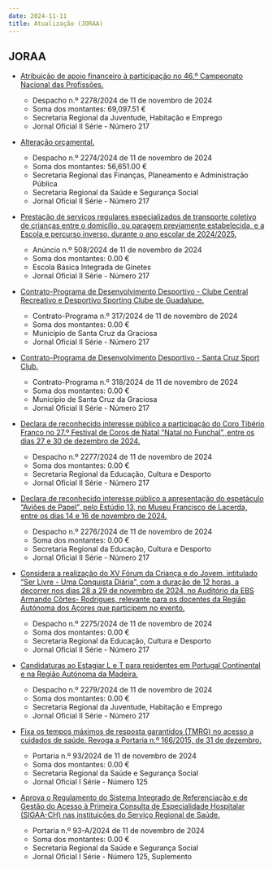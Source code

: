 ```yaml
---
date: 2024-11-11
title: Atualização (JORAA)
---
```

## JORAA

* [Atribuição de apoio financeiro à participação no 46.º Campeonato Nacional das Profissões.](https://jo.azores.gov.pt/#/ato/d445d035-e484-433b-83d7-43cadbfd40b9)
  * Despacho n.º 2278/2024 de 11 de novembro de 2024
  * Soma dos montantes: 69,097.51 €
  * Secretaria Regional da Juventude, Habitação e Emprego
  * Jornal Oficial II Série - Número 217

* [Alteração orçamental.](https://jo.azores.gov.pt/#/ato/cf916df3-35d8-4cbe-9812-8f3f8b2bdf7f)
  * Despacho n.º 2274/2024 de 11 de novembro de 2024
  * Soma dos montantes: 56,651.00 €
  * Secretaria Regional das Finanças, Planeamento e Administração Pública
  * Secretaria Regional da Saúde e Segurança Social
  * Jornal Oficial II Série - Número 217

* [Prestação de serviços regulares especializados de transporte coletivo de crianças entre o domicílio, ou paragem previamente estabelecida, e a Escola e percurso inverso, durante o ano escolar de 2024/2025.](https://jo.azores.gov.pt/#/ato/43d130b2-4c78-4403-b934-7c425fec094a)
  * Anúncio n.º 508/2024 de 11 de novembro de 2024
  * Soma dos montantes: 0.00 €
  * Escola Básica Integrada de Ginetes
  * Jornal Oficial II Série - Número 217

* [Contrato-Programa de Desenvolvimento Desportivo - Clube Central Recreativo e Desportivo Sporting Clube de Guadalupe.](https://jo.azores.gov.pt/#/ato/eba436ba-1098-40aa-891a-3765abc904a0)
  * Contrato-Programa n.º 317/2024 de 11 de novembro de 2024
  * Soma dos montantes: 0.00 €
  * Município de Santa Cruz da Graciosa
  * Jornal Oficial II Série - Número 217

* [Contrato-Programa de Desenvolvimento Desportivo - Santa Cruz Sport Club.](https://jo.azores.gov.pt/#/ato/0851c112-6e9a-4245-9a44-5336c7d383f5)
  * Contrato-Programa n.º 318/2024 de 11 de novembro de 2024
  * Soma dos montantes: 0.00 €
  * Município de Santa Cruz da Graciosa
  * Jornal Oficial II Série - Número 217

* [Declara de reconhecido interesse público a participação do Coro Tibério Franco no 27.º Festival de Coros de Natal “Natal no Funchal”, entre os dias 27 e 30 de dezembro de 2024.](https://jo.azores.gov.pt/#/ato/9291430b-8d2e-4a1e-8638-981a59a6480b)
  * Despacho n.º 2277/2024 de 11 de novembro de 2024
  * Soma dos montantes: 0.00 €
  * Secretaria Regional da Educação, Cultura e Desporto
  * Jornal Oficial II Série - Número 217

* [Declara de reconhecido interesse público a apresentação do espetáculo “Aviões de Papel”, pelo Estúdio 13, no Museu Francisco de Lacerda, entre os dias 14 e 16 de novembro de 2024.](https://jo.azores.gov.pt/#/ato/c66aa1ff-f701-423f-bcc8-ef7618c65619)
  * Despacho n.º 2276/2024 de 11 de novembro de 2024
  * Soma dos montantes: 0.00 €
  * Secretaria Regional da Educação, Cultura e Desporto
  * Jornal Oficial II Série - Número 217

* [Considera a realização do XV Fórum da Criança e do Jovem, intitulado “Ser Livre - Uma Conquista Diária”, com a duração de 12 horas, a decorrer nos dias 28 a 29 de novembro de 2024, no Auditório da EBS Armando Côrtes- Rodrigues, relevante para os docentes da Região Autónoma dos Açores que participem no evento.](https://jo.azores.gov.pt/#/ato/543d523c-c049-4809-8206-0953b8baa666)
  * Despacho n.º 2275/2024 de 11 de novembro de 2024
  * Soma dos montantes: 0.00 €
  * Secretaria Regional da Educação, Cultura e Desporto
  * Jornal Oficial II Série - Número 217

* [Candidaturas ao Estagiar L e T para residentes em Portugal Continental e na Região Autónoma da Madeira.](https://jo.azores.gov.pt/#/ato/43954bfd-acdc-4688-9d12-117144b37b8b)
  * Despacho n.º 2279/2024 de 11 de novembro de 2024
  * Soma dos montantes: 0.00 €
  * Secretaria Regional da Juventude, Habitação e Emprego
  * Jornal Oficial II Série - Número 217

* [Fixa os tempos máximos de resposta garantidos (TMRG) no acesso a cuidados de saúde. Revoga a Portaria n.º 166/2015, de 31 de dezembro.](https://jo.azores.gov.pt/#/ato/e9992883-8f85-4265-9739-1264c486d9c2)
  * Portaria n.º 93/2024 de 11 de novembro de 2024
  * Soma dos montantes: 0.00 €
  * Secretaria Regional da Saúde e Segurança Social
  * Jornal Oficial I Série - Número 125

* [Aprova o Regulamento do Sistema Integrado de Referenciação e de Gestão do Acesso à Primeira Consulta de Especialidade Hospitalar (SIGAA-CH) nas instituições do Serviço Regional de Saúde.](https://jo.azores.gov.pt/#/ato/8c10ed9e-2175-46a4-8035-706e16ef1de9)
  * Portaria n.º 93-A/2024 de 11 de novembro de 2024
  * Soma dos montantes: 0.00 €
  * Secretaria Regional da Saúde e Segurança Social
  * Jornal Oficial I Série - Número 125, Suplemento
